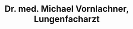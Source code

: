 ---
title: "Dr. med. Michael Vornlachner, Lungenfacharzt"
url: /nuernberg/dr-med-michael-vornlachner-lungenfacharzt/
shop: Sanitätshaus
---